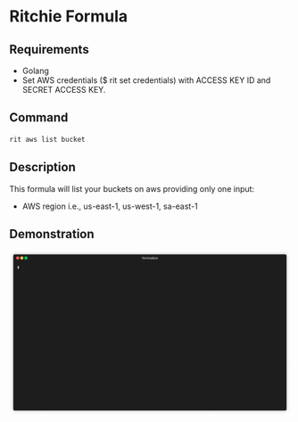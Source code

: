 <!-- markdownlint-disable-file MD013 -->
<!-- markdownlint-disable-file MD033 -->

# Ritchie Formula

## Requirements

- Golang
- Set AWS credentials (\$ rit set credentials) with ACCESS KEY ID and SECRET ACCESS KEY.

## Command

```bash
rit aws list bucket
```

## Description

This formula will list your buckets on aws providing only one input:

- AWS region i.e., us-east-1, us-west-1, sa-east-1

## Demonstration

<img src="https://raw.githubusercontent.com/ZupIT/ritchie-formulas/master/aws/list/bucket/demo.gif">
